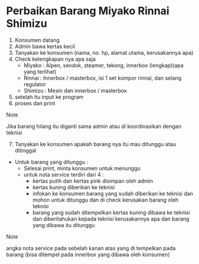# Perbaikan Barang Miyako Rinnai Shimizu
1. Konsumen datang
2. Admin bawa kertas kecil
3. Tanyakan ke konsumen (nama, no. hp, alamat utama, kerusakannya apa)
4. Check kelengkapan nya apa saja 
   * Miyako : Alpen, sendok, steamer, tekong, innerbox (lengkap)(apa yang terlihat)
   * Rinnai : Innerbox / masterbox, isi 1 set kompor rinnai, dan selang regulator
   * Shimizu : Mesin dan innerbox / masterbox
5. setelah itu input ke program
6. proses dan print

> [!NOTE]
> Jika barang hilang itu diganti sama admin atau di koordinasikan dengan teknisi

7. Tanyakan ke konsumen apakah barang nya itu mau ditunggu atau ditinggal
* Untuk barang yang ditunggu :
  * Selesai print, minta konsumen untuk menunggu
  * untuk nota service terdiri dari 4 :
    * kertas putih dan kertas pink disimpan oleh admin
    * kertas kuning diberikan ke teknisi 
    * infokan ke konsumen barang yang sudah diberikan ke teknisi dan mohon untuk ditunggu dan di check kerusakan barang oleh teknisi
    * barang yang sudah ditempelkan kertas kuning dibawa ke teknisi dan diberitahukan kepada teknisi kerusakannya apa dan barang yang dibawa itu ditunggu

> [!NOTE]
> angka nota service pada sebelah kanan atas yang di tempelkan pada barang (bisa ditempel pada innerbox yang dibawa oleh konsumen)

